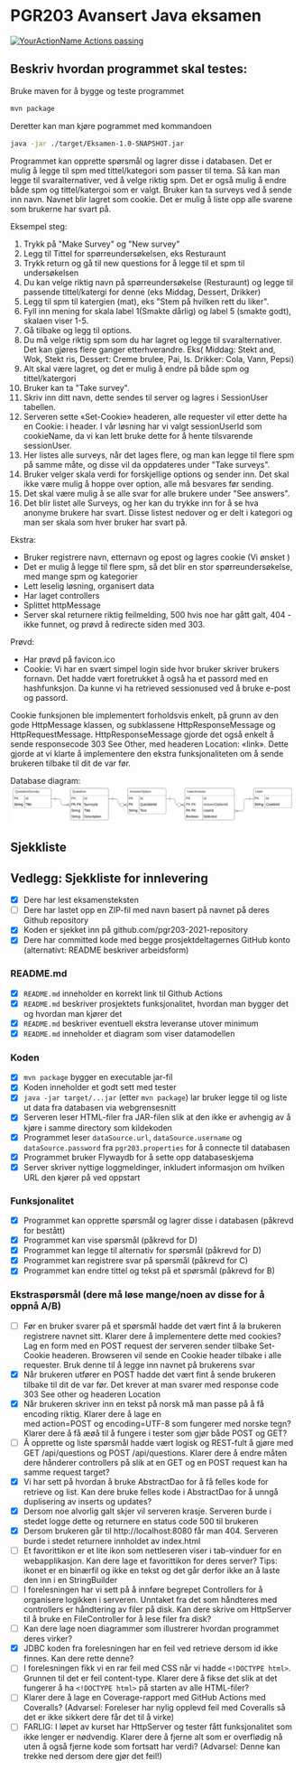 # PGR203 Avansert Java eksamen
[![YourActionName Actions passing](https://github.com/kristiania-pgr203-2021/pgr203-exam-q10357/workflows/JDBC/badge.svg)](https://github.com/kristiania-pgr203-2021/pgr203-exam-q10357/actions)

## Beskriv hvordan programmet skal testes:

Bruke maven for å bygge og teste programmet
```bash
mvn package
```

Deretter kan man kjøre pogrammet med kommandoen
```bash
java -jar ./target/Eksamen-1.0-SNAPSHOT.jar
```
Programmet kan opprette spørsmål og lagrer disse i databasen. Det er mulig å legge til spm med tittel/kategori som passer til tema. Så kan man legge til svaralternativer, ved å velge riktig spm. 
Det er også mulig å endre både spm og tittel/katergoi som er valgt. Bruker kan ta surveys ved å sende inn navn. Navnet blir lagret som cookie. 
Det er mulig å liste opp alle svarene som brukerne har svart på. 

Eksempel steg:
1. Trykk på "Make Survey" og "New survey"
2. Legg til Tittel for spørreundersøkelsen, eks Resturaunt
3. Trykk return og gå til new questions for å legge til et spm til undersøkelsen
4. Du kan velge riktig navn på spørreundersøkelse (Resturaunt) og legge til passende tittel/katergi for denne (eks Middag, Dessert, Drikker)
5. Legg til spm til katergien (mat), eks "Stem på hvilken rett du liker".
6. Fyll inn mening for skala label 1(Smakte dårlig) og label 5 (smakte godt), skalaen viser 1-5.
7. Gå tilbake og legg til options.
8. Du må velge riktig spm som du har lagret og legge til svaralternativer. Det kan gjøres flere ganger etterhverandre. Eks( Middag: Stekt and, Wok, Stekt ris, Dessert: Creme brulee, Pai, Is. Drikker: Cola, Vann, Pepsi)
9. Alt skal være lagret, og det er mulig å endre på både spm og tittel/katergori
10. Bruker kan ta "Take survey".
11. Skriv inn ditt navn, dette sendes til server og lagres i SessionUser tabellen.
12. Serveren sette «Set-Cookie» headeren, alle requester vil etter dette ha en Cookie: i header. I vår løsning har vi valgt sessionUserId som cookieName, da vi kan lett bruke dette for å hente tilsvarende sessionUser.
13. Her listes alle surveys, når det lages flere, og man kan legge til flere spm på samme måte, og disse vil da oppdateres under "Take surveys".
14. Bruker velger skala verdi for forskjellige options og sender inn. Det skal ikke være mulig å hoppe over option, alle må besvares før sending.
15. Det skal være mulig å se alle svar for alle brukere under "See answers".
16. Det blir listet alle Surveys, og her kan du trykke inn for å se hva anonyme brukere har svart. Disse listest nedover og er delt i kategori og man ser skala som hver bruker har svart på.

Ekstra:
* Bruker registrere navn, etternavn og epost og lagres cookie (Vi ønsket )
* Det er mulig å legge til flere spm, så det blir en stor spørreundersøkelse, med mange spm og kategorier
* Lett leselig løsning, organisert data
* Har laget controllers
* Splittet httpMessage
* Server skal returnere riktig feilmelding, 500 hvis noe har gått galt, 404 - ikke funnet, og prøvd å redirecte siden med 303.

Prøvd:
* Har prøvd på favicon.ico
* Cookie:
Vi har en svært simpel login side hvor bruker skriver brukers fornavn. Det hadde vært foretrukket å også ha et passord med en hashfunksjon. Da kunne vi ha retrieved sessionused ved å bruke e-post og passord.

Cookie funksjonen ble implementert forholdsvis enkelt, på grunn av den gode HttpMessage klassen, og subklassene HttpResponseMessage og HttpRequestMessage. HttpResponseMessage gjorde det også enkelt å sende responsecode 303 See Other, med headeren Location: «link».
Dette gjorde at vi klarte å implementere den ekstra funksjonaliteten om å sende brukeren tilbake til dit de var før.

Database diagram:
![database_diagram](./database_diagram.svg)

## Sjekkliste

## Vedlegg: Sjekkliste for innlevering

* [x] Dere har lest eksamensteksten
* [ ] Dere har lastet opp en ZIP-fil med navn basert på navnet på deres Github repository
* [x] Koden er sjekket inn på github.com/pgr203-2021-repository
* [x] Dere har committed kode med begge prosjektdeltagernes GitHub konto (alternativt: README beskriver arbeidsform)

### README.md

* [x] `README.md` inneholder en korrekt link til Github Actions
* [x] `README.md` beskriver prosjektets funksjonalitet, hvordan man bygger det og hvordan man kjører det
* [x] `README.md` beskriver eventuell ekstra leveranse utover minimum
* [x] `README.md` inneholder et diagram som viser datamodellen

### Koden

* [x] `mvn package` bygger en executable jar-fil
* [x] Koden inneholder et godt sett med tester
* [x] `java -jar target/...jar` (etter `mvn package`) lar bruker legge til og liste ut data fra databasen via webgrensesnitt
* [x] Serveren leser HTML-filer fra JAR-filen slik at den ikke er avhengig av å kjøre i samme directory som kildekoden
* [x] Programmet leser `dataSource.url`, `dataSource.username` og `dataSource.password` fra `pgr203.properties` for å connecte til databasen
* [x] Programmet bruker Flywaydb for å sette opp databaseskjema
* [x] Server skriver nyttige loggmeldinger, inkludert informasjon om hvilken URL den kjører på ved oppstart

### Funksjonalitet

* [x] Programmet kan opprette spørsmål og lagrer disse i databasen (påkrevd for bestått)
* [x] Programmet kan vise spørsmål (påkrevd for D)
* [x] Programmet kan legge til alternativ for spørsmål (påkrevd for D)
* [x] Programmet kan registrere svar på spørsmål (påkrevd for C)
* [x] Programmet kan endre tittel og tekst på et spørsmål (påkrevd for B)

### Ekstraspørsmål (dere må løse mange/noen av disse for å oppnå A/B)

* [ ] Før en bruker svarer på et spørsmål hadde det vært fint å la brukeren registrere navnet sitt. Klarer dere å implementere dette med cookies? Lag en form med en POST request der serveren sender tilbake Set-Cookie headeren. Browseren vil sende en Cookie header tilbake i alle requester. Bruk denne til å legge inn navnet på brukerens svar
* [x] Når brukeren utfører en POST hadde det vært fint å sende brukeren tilbake til dit de var før. Det krever at man svarer med response code 303 See other og headeren Location
* [x] Når brukeren skriver inn en tekst på norsk må man passe på å få encoding riktig. Klarer dere å lage en <form> med action=POST og encoding=UTF-8 som fungerer med norske tegn? Klarer dere å få æøå til å fungere i tester som gjør både POST og GET?
* [ ] Å opprette og liste spørsmål hadde vært logisk og REST-fult å gjøre med GET /api/questions og POST /api/questions. Klarer dere å endre måten dere hånderer controllers på slik at en GET og en POST request kan ha samme request target?
* [x] Vi har sett på hvordan å bruke AbstractDao for å få felles kode for retrieve og list. Kan dere bruke felles kode i AbstractDao for å unngå duplisering av inserts og updates?
* [x] Dersom noe alvorlig galt skjer vil serveren krasje. Serveren burde i stedet logge dette og returnere en status code 500 til brukeren
* [x] Dersom brukeren går til http://localhost:8080 får man 404. Serveren burde i stedet returnere innholdet av index.html
* [ ] Et favorittikon er et lite ikon som nettleseren viser i tab-vinduer for en webapplikasjon. Kan dere lage et favorittikon for deres server? Tips: ikonet er en binærfil og ikke en tekst og det går derfor ikke an å laste den inn i en StringBuilder
* [ ] I forelesningen har vi sett på å innføre begrepet Controllers for å organisere logikken i serveren. Unntaket fra det som håndteres med controllers er håndtering av filer på disk. Kan dere skrive om HttpServer til å bruke en FileController for å lese filer fra disk?
* [ ] Kan dere lage noen diagrammer som illustrerer hvordan programmet deres virker?
* [x] JDBC koden fra forelesningen har en feil ved retrieve dersom id ikke finnes. Kan dere rette denne?
* [ ] I forelesningen fikk vi en rar feil med CSS når vi hadde `<!DOCTYPE html>`. Grunnen til det er feil content-type. Klarer dere å fikse det slik at det fungerer å ha `<!DOCTYPE html>` på starten av alle HTML-filer?
* [ ] Klarer dere å lage en Coverage-rapport med GitHub Actions med Coveralls? (Advarsel: Foreleser har nylig opplevd feil med Coveralls så det er ikke sikkert dere får det til å virke)
* [ ] FARLIG: I løpet av kurset har HttpServer og tester fått funksjonalitet som ikke lenger er nødvendig. Klarer dere å fjerne alt som er overflødig nå uten å også fjerne kode som fortsatt har verdi? (Advarsel: Denne kan trekke ned dersom dere gjør det feil!)